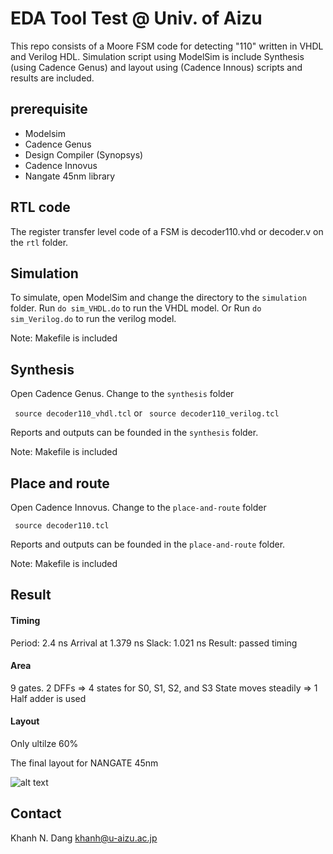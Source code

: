 EDA Tool Test @ Univ. of Aizu
========

This repo consists of a Moore FSM code for detecting "110" written in VHDL and Verilog HDL.
Simulation script using ModelSim is include
Synthesis (using Cadence Genus) and layout using (Cadence Innous) scripts and results are included.

prerequisite
-------------

- Modelsim
- Cadence Genus
- Design Compiler (Synopsys)
- Cadence Innovus
- Nangate 45nm library

RTL code
--------

The register transfer level code of a FSM is decoder110.vhd or decoder.v on the ```rtl``` folder.

Simulation
---------

To simulate, open ModelSim and change the directory to the ```simulation``` folder.
Run ```do sim_VHDL.do``` to run the VHDL model.
Or Run ```do sim_Verilog.do``` to run the verilog model.


Note: Makefile is included

Synthesis
---------

Open Cadence Genus. Change to the ```synthesis``` folder

``` source decoder110_vhdl.tcl```
or
``` source decoder110_verilog.tcl```

Reports and outputs can be founded in the ```synthesis``` folder.

Note: Makefile is included


Place and route
---------

Open Cadence Innovus. Change to the ```place-and-route``` folder

``` source decoder110.tcl```

Reports and outputs can be founded in the ```place-and-route``` folder.

Note: Makefile is included


Result
---------

#### Timing

Period: 2.4 ns
Arrival at 1.379 ns
Slack: 1.021 ns
Result: passed timing

#### Area

9 gates.
2 DFFs => 4 states for S0, S1, S2, and S3
State moves steadily => 1 Half adder is used

#### Layout

Only ultilze 60%

The final layout for NANGATE 45nm 

![alt text](place-and-route/layout/ss_.place.gif "Layout")

Contact
------

Khanh N. Dang
khanh@u-aizu.ac.jp
